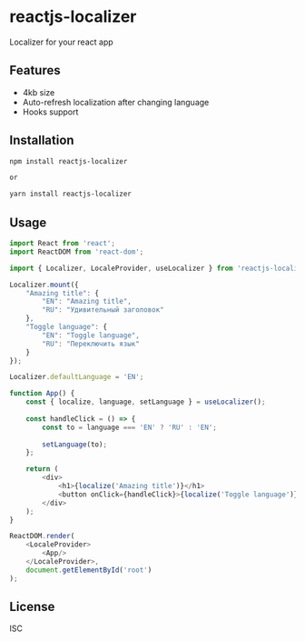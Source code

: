 # reactjs-localizer
Localizer for your react app

## Features
- 4kb size
- Auto-refresh localization after changing language
- Hooks support

## Installation
```sh
npm install reactjs-localizer

or

yarn install reactjs-localizer
```

## Usage
```js
import React from 'react';
import ReactDOM from 'react-dom';

import { Localizer, LocaleProvider, useLocalizer } from 'reactjs-localize';

Localizer.mount({
    "Amazing title": {
        "EN": "Amazing title",
        "RU": "Удивительный заголовок"
    },
    "Toggle language": {
        "EN": "Toggle language",
        "RU": "Переключить язык"
    }
});

Localizer.defaultLanguage = 'EN';

function App() {
    const { localize, language, setLanguage } = useLocalizer();
    
    const handleClick = () => {
        const to = language === 'EN' ? 'RU' : 'EN';
        
        setLanguage(to);
    };

    return (
        <div>
            <h1>{localize('Amazing title')}</h1>
            <button onClick={handleClick}>{localize('Toggle language')}</button>
        </div>
    );
}

ReactDOM.render(
    <LocaleProvider>
        <App/>
    </LocaleProvider>,
    document.getElementById('root')
);
```

## License
ISC
